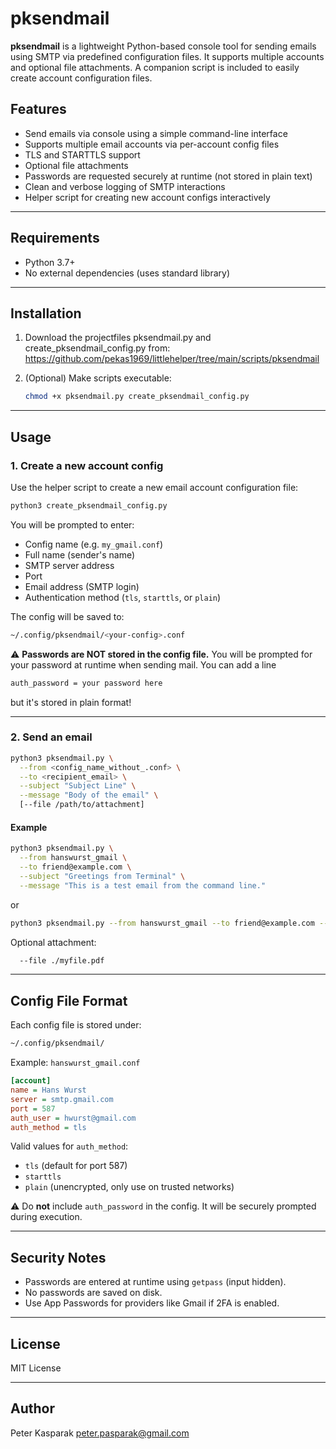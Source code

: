 # pksendmail

**pksendmail** is a lightweight Python-based console tool for sending emails using SMTP via predefined configuration files. It supports multiple accounts and optional file attachments. A companion script is included to easily create account configuration files.

## Features

- Send emails via console using a simple command-line interface
- Supports multiple email accounts via per-account config files
- TLS and STARTTLS support
- Optional file attachments
- Passwords are requested securely at runtime (not stored in plain text)
- Clean and verbose logging of SMTP interactions
- Helper script for creating new account configs interactively

---

## Requirements

- Python 3.7+
- No external dependencies (uses standard library)

---

## Installation

1. Download the projectfiles pksendmail.py and create_pksendmail_config.py from: https://github.com/pekas1969/littlehelper/tree/main/scripts/pksendmail

2. (Optional) Make scripts executable:
   ```bash
   chmod +x pksendmail.py create_pksendmail_config.py
   ```

---

## Usage

### 1. Create a new account config

Use the helper script to create a new email account configuration file:

```bash
python3 create_pksendmail_config.py
```

You will be prompted to enter:

- Config name (e.g. `my_gmail.conf`)
- Full name (sender's name)
- SMTP server address
- Port
- Email address (SMTP login)
- Authentication method (`tls`, `starttls`, or `plain`)

The config will be saved to:

```bash
~/.config/pksendmail/<your-config>.conf
```

⚠️ **Passwords are NOT stored in the config file.** You will be prompted for your password at runtime when sending mail.
You can add a line

```bash
auth_password = your password here
```

but it's stored in plain format!

---

### 2. Send an email

```bash
python3 pksendmail.py \
  --from <config_name_without_.conf> \
  --to <recipient_email> \
  --subject "Subject Line" \
  --message "Body of the email" \
  [--file /path/to/attachment]
```

#### Example

```bash
python3 pksendmail.py \
  --from hanswurst_gmail \
  --to friend@example.com \
  --subject "Greetings from Terminal" \
  --message "This is a test email from the command line."

```
or

```bash
python3 pksendmail.py --from hanswurst_gmail --to friend@example.com --subject "Greetings from Terminal" --message "This is a test email from the command line."
```

Optional attachment:
```bash
  --file ./myfile.pdf
```

---

## Config File Format

Each config file is stored under:

```bash
~/.config/pksendmail/
```

Example: `hanswurst_gmail.conf`

```ini
[account]
name = Hans Wurst
server = smtp.gmail.com
port = 587
auth_user = hwurst@gmail.com
auth_method = tls
```

Valid values for `auth_method`:
- `tls` (default for port 587)
- `starttls`
- `plain` (unencrypted, only use on trusted networks)

⚠️ Do **not** include `auth_password` in the config. It will be securely prompted during execution.

---

## Security Notes

- Passwords are entered at runtime using `getpass` (input hidden).
- No passwords are saved on disk.
- Use App Passwords for providers like Gmail if 2FA is enabled.

---

## License

MIT License

---

## Author

Peter Kasparak <peter.pasparak@gmail.com>

